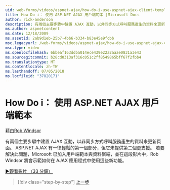 ```yaml
---
uid: web-forms/videos/aspnet-ajax/how-do-i-use-aspnet-ajax-client-templates
title: How Do i： 使用 ASP.NET AJAX 用戶端範本 |Microsoft Docs
author: rick-anderson
description: 有兩個主要步驟中建置 AJAX 互動，以非同步方式呼叫服務產生的資料來更新頁面。 ASP.NET AJAX h...
ms.author: aspnetcontent
ms.date: 12/18/2009
ms.assetid: 2ab9d1eb-25b7-4bb6-b334-b83e45e9fcbb
msc.legacyurl: /web-forms/videos/aspnet-ajax/how-do-i-use-aspnet-ajax-client-templates
msc.type: video
ms.openlocfilehash: 6bbeaf163ddba014ece439e22a2aaae0831a3e43
ms.sourcegitcommit: b28cd0313af316c051c2ff8549865bff67f2fbb4
ms.translationtype: MT
ms.contentlocale: zh-TW
ms.lasthandoff: 07/05/2018
ms.locfileid: "37820171"
---
```

<a name="how-do-i-use-aspnet-ajax-client-templates"></a>How Do i： 使用 ASP.NET AJAX 用戶端範本
====================
藉由[Rob Windsor](https://twitter.com/robwindsor)

有兩個主要步驟中建置 AJAX 互動，以非同步方式呼叫服務產生的資料來更新頁面。 ASP.NET AJAX 有一律輕鬆的第一個部分，但它未提供第二個更支援。 若要解決此問題，Microsoft 已加入用戶端範本與資料繫結，並在這段影片中，Rob Windsor 將會示範如何在 AJAX 應用程式中使用這些新功能。

[&#9654;觀看影片 （33 分鐘）](https://channel9.msdn.com/Blogs/ASP-NET-Site-Videos/how-do-i-use-aspnet-ajax-client-templates)

> [!div class="step-by-step"]
> [上一步](how-do-i-customize-error-handling-for-the-aspnet-ajax-updatepanel.md)
